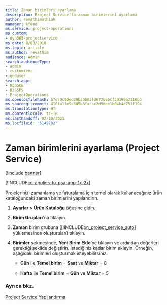 ```yaml
---
title: Zaman birimleri ayarlama
description: Project Service'ta zaman birimlerini ayarlama
author: revathimuthiah
manager: kfend
ms.service: project-operations
ms.custom:
- dyn365-projectservice
ms.date: 8/03/2018
ms.topic: article
ms.author: revathim
audience: Admin
search.audienceType:
- admin
- customizer
- enduser
search.app:
- D365CE
- D365PS
- ProjectOperations
ms.openlocfilehash: b7e70c92ed29b20b02fd672665cf20199a2110b3
ms.sourcegitcommit: 418fa1fe9d605b8faccc2d5dee1b04b4e753f194
ms.translationtype: HT
ms.contentlocale: tr-TR
ms.lasthandoff: 02/10/2021
ms.locfileid: "5149792"
---
```

# <a name="set-up-time-units-project-service"></a>Zaman birimlerini ayarlama (Project Service)

[!include [banner](../includes/psa-now-project-operations.md)]

[!INCLUDE[cc-applies-to-psa-app-1x-2x](../includes/cc-applies-to-psa-app-1x-2x.md)]

Projelerinizi zamanlama ve faturalama için temel olarak kullanacağınız ürün kataloğundaki zaman birimlerini yapılandırın.  
  
1. **Ayarlar > Ürün Kataloğu** öğesine gidin.  
  
2. **Birim Grupları**'na tıklayın.  
  
3. **Zaman** birim grubuna ([!INCLUDE[pn_project_service_auto](../includes/pn-project-service-auto.md)] yüklemesinde oluşturulan) tıklayın.  
  
4. **Birimler** sekmesinde, **Yeni Birim Ekle**'ye tıklayın ve ardından değerleri gerektiği şekilde değiştirin. İstediğiniz kadar birim ekleyin. Örneğin, aşağıdaki birimleri oluşturmak isteyebilirsiniz:  
  
   - **Gün** ile **Temel birim** = **Saat** ve **Miktar** = 8  
  
   - **Hafta** ile **Temel birim** = **Gün** ve **Miktar** = 5  
  
### <a name="see-also"></a>Ayrıca bkz.  
 [Project Service Yapılandırma](../psa/configure.md)
